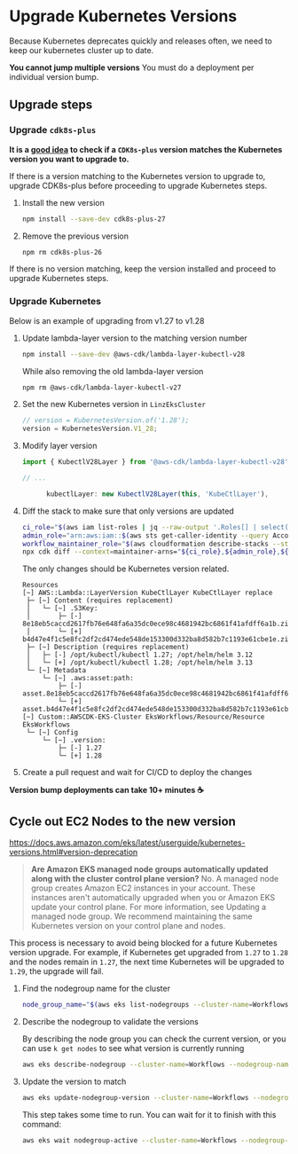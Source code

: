 # Upgrade Kubernetes Versions

Because Kubernetes deprecates quickly and releases often, we need to keep our kubernetes cluster up to date.

**You cannot jump multiple versions** You must do a deployment per individual version bump.

## Upgrade steps

### Upgrade `cdk8s-plus`

**It is a [good idea](https://cdk8s.io/docs/latest/plus/#i-operate-kubernetes-version-1xx-which-cdk8s-library-should-i-be-using) to check if a `CDK8s-plus` version matches the Kubernetes version you want to upgrade to.**

If there is a version matching to the Kubernetes version to upgrade to, upgrade CDK8s-plus before proceeding to upgrade Kubernetes steps.

1. Install the new version

   ```bash
   npm install --save-dev cdk8s-plus-27
   ```

2. Remove the previous version

   ```bash
   npm rm cdk8s-plus-26
   ```

If there is no version matching, keep the version installed and proceed to upgrade Kubernetes steps.

### Upgrade Kubernetes

Below is an example of upgrading from v1.27 to v1.28

1. Update lambda-layer version to the matching version number

   ```bash
   npm install --save-dev @aws-cdk/lambda-layer-kubectl-v28
   ```

   While also removing the old lambda-layer version

   ```bash
   npm rm @aws-cdk/lambda-layer-kubectl-v27
   ```

2. Set the new Kubernetes version in `LinzEksCluster`

   ```typescript
   // version = KubernetesVersion.of('1.28');
   version = KubernetesVersion.V1_28;
   ```

3. Modify layer version

   ```typescript
   import { KubectlV28Layer } from '@aws-cdk/lambda-layer-kubectl-v28';

   // ...

         kubectlLayer: new KubectlV28Layer(this, 'KubeCtlLayer'),
   ```

4. Diff the stack to make sure that only versions are updated

   ```bash
   ci_role="$(aws iam list-roles | jq --raw-output '.Roles[] | select(.RoleName | contains("CiTopo")) | select(.RoleName | contains("-CiRole")).Arn')"
   admin_role="arn:aws:iam::$(aws sts get-caller-identity --query Account --output text):role/AccountAdminRole"
   workflow_maintainer_role="$(aws cloudformation describe-stacks --stack-name=TopographicSharedResourcesProd | jq --raw-output .Stacks[0].Outputs[0].OutputValue)"
   npx cdk diff --context=maintainer-arns="${ci_role},${admin_role},${workflow_maintainer_role}" Workflows
   ```

   The only changes should be Kubernetes version related.

   ```
   Resources
   [~] AWS::Lambda::LayerVersion KubeCtlLayer KubeCtlLayer replace
    ├─ [~] Content (requires replacement)
    │   └─ [~] .S3Key:
    │       ├─ [-] 8e18eb5caccd2617fb76e648fa6a35dc0ece98c4681942bc6861f41afdff6a1b.zip
    │       └─ [+] b4d47e4f1c5e8fc2df2cd474ede548de153300d332ba8d582b7c1193e61cbe1e.zip
    ├─ [~] Description (requires replacement)
    │   ├─ [-] /opt/kubectl/kubectl 1.27; /opt/helm/helm 3.12
    │   └─ [+] /opt/kubectl/kubectl 1.28; /opt/helm/helm 3.13
    └─ [~] Metadata
        └─ [~] .aws:asset:path:
            ├─ [-] asset.8e18eb5caccd2617fb76e648fa6a35dc0ece98c4681942bc6861f41afdff6a1b.zip
            └─ [+] asset.b4d47e4f1c5e8fc2df2cd474ede548de153300d332ba8d582b7c1193e61cbe1e.zip
   [~] Custom::AWSCDK-EKS-Cluster EksWorkflows/Resource/Resource EksWorkflows
    └─ [~] Config
        └─ [~] .version:
            ├─ [-] 1.27
            └─ [+] 1.28
   ```

5. Create a pull request and wait for CI/CD to deploy the changes

**Version bump deployments can take 10+ minutes :coffee:**

## Cycle out EC2 Nodes to the new version

<https://docs.aws.amazon.com/eks/latest/userguide/kubernetes-versions.html#version-deprecation>

> **Are Amazon EKS managed node groups automatically updated along with the cluster control plane version?**
> No. A managed node group creates Amazon EC2 instances in your account. These instances aren't automatically upgraded when you or Amazon EKS update your control plane. For more information, see Updating a managed node group. We recommend maintaining the same Kubernetes version on your control plane and nodes.

This process is necessary to avoid being blocked for a future Kubernetes version upgrade. For example, if Kubernetes get upgraded from `1.27` to `1.28` and the nodes remain in `1.27`, the next time Kubernetes will be upgraded to `1.29`, the upgrade will fail.

1. Find the nodegroup name for the cluster

   ```bash
   node_group_name="$(aws eks list-nodegroups --cluster-name=Workflows | jq --raw-output '.nodegroups[]')"
   ```

2. Describe the nodegroup to validate the versions

   By describing the node group you can check the current version, or you can use `k get nodes` to see what version is currently running

   ```bash
   aws eks describe-nodegroup --cluster-name=Workflows --nodegroup-name="$node_group_name" | jq --raw-output .nodegroup.version
   ```

3. Update the version to match

   ```bash
   aws eks update-nodegroup-version --cluster-name=Workflows --nodegroup-name="$node_group_name"
   ```

   This step takes some time to run. You can wait for it to finish with this command:

   ```bash
   aws eks wait nodegroup-active --cluster-name=Workflows --nodegroup-name="$node_group_name"
   ```
